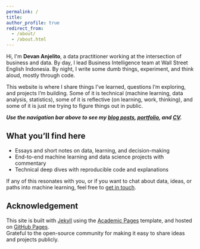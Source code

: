 ```yaml
---
permalink: /
title: 
author_profile: true
redirect_from: 
  - /about/
  - /about.html
---
```


Hi, I'm **Devan Anjelito**, a data practitioner working at the intersection of business and data. By day, I lead Business Intelligence team at Wall Street English Indonesia. By night, I write some dumb things, experiment, and think aloud, mostly through code.

This website is where I share things I’ve learned, questions I’m exploring, and projects I’m building. Some of it is technical (machine learning, data analysis, statistics), some of it is reflective (on learning, work, thinking), and some of it is just me trying to figure things out in public.

***Use the navigation bar above to see my [blog posts](https://danjelito.github.io/year-archive/), [portfolio](https://danjelito.github.io/portfolio/), and [CV](https://danjelito.github.io/cv/).***

What you’ll find here
------
- Essays and short notes on data, learning, and decision-making
- End-to-end machine learning and data science projects with commentary
- Technical deep dives with reproducible code and explanations

If any of this resonates with you, or if you want to chat about data, ideas, or paths into machine learning, feel free to [get in touch](mailto:anjelitodevan@gmail.com).

Acknowledgement
------
This site is built with [Jekyll](https://jekyllrb.com/) using the [Academic Pages](https://github.com/academicpages/academicpages.github.io) template, and hosted on [GitHub Pages](https://pages.github.com/).  
Grateful to the open-source community for making it easy to share ideas and projects publicly.